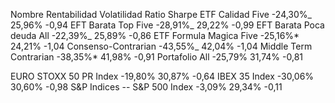 Nombre Rentabilidad Volatilidad Ratio Sharpe
ETF Calidad Five -24,30%_ 25,96% -0,94
EFT Barata Top Five -28,91%_ 29,22% -0,99
EFT Barata Poca deuda All -22,39%_ 25,89% -0,86
ETF Formula Magica Five -25,16%\* 24,21% -1,04
Consenso-Contrarian -43,55%_ 42,04% -1,04
Middle Term Contrarian -38,35%\* 41,98% -0,91
Portafolio All -25,79% 31,74% -0,81

EURO STOXX 50 PR Index -19,80% 30,87% -0,64
IBEX 35 Index -30,06% 30,60% -0,98
S&P Indices -- S&P 500 Index -3,09% 29,34% -0,11
